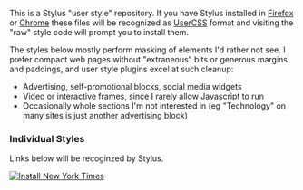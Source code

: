 This is a Stylus "user style" repository. If you have Stylus installed
in [Firefox][Firefox] or [Chrome][Chrome] these files will be
recognized as [UserCSS][UserCSS] format and visiting the "raw" style
code will prompt you to install them.

The styles below mostly perform masking of elements I'd rather not
see. I prefer compact web pages without "extraneous" bits or generous
margins and paddings, and user style plugins excel at such cleanup:

* Advertising, self-promotional blocks, social media widgets
* Video or interactive frames, since I rarely allow Javascript to run
* Occasionally whole sections I'm not interested in (eg "Technology"
  on many sites is just another advertising block)

### Individual Styles

Links below will be recoginzed by Stylus.

[![Install New York Times](https://img.shields.io/badge/New%20York%20Times-00adad.svg)][NYT]

[Firefox]: https://addons.mozilla.org/en-US/firefox/addon/styl-us/
[Chrome]: https://chrome.google.com/webstore/detail/stylus/clngdbkpkpeebahjckkjfobafhncgmne?hl=en
[UserCSS]: https://github.com/openstyles/stylus/wiki/Usercss

[NYT]: https://raw.githubusercontent.com/maptracker/confFiles/master/UserCSS/NYT.user.css
